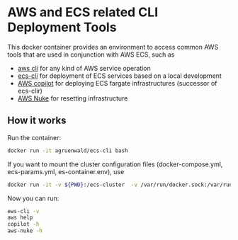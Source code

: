 # AWS and ECS related CLI Deployment Tools

This docker container provides an environment to access common 
AWS tools that are used in conjunction with AWS ECS, such as

- [aws cli](https://awscli.amazonaws.com/v2/documentation/api/latest/reference/index.html) for any kind of AWS service operation 
- [ecs-cli](https://github.com/aws/amazon-ecs-cli) for deployment of ECS services based on a local development
- [AWS copilot](https://github.com/aws/copilot-cli) for deploying ECS fargate infrastructures (successor of ecs-clir)
- [AWS Nuke](https://github.com/rebuy-de/aws-nuke) for resetting infrastructure

## How it works

Run the container:
```bash 
docker run -it agruenwald/ecs-cli bash
```
If you want to mount the cluster configuration files (docker-compose.yml, ecs-params.yml, es-container.env),
use 
```bash 
docker run -it -v ${PWD}:/ecs-cluster  -v /var/run/docker.sock:/var/run/docker.sock agruenwald/ecs-cli bash
```
 
Now you can run:
```bash    
ews-cli -v
aws help
copilot -h
aws-nuke -h
```
